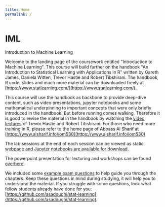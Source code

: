 ```yaml
---
title: Home
permalink: /
---
```

# IML
Introduction to Machine Learning

Welcome to the landing page of the coursework entitled "Introduction to Machine Learning". This course will build further on the handbook "An Introduction to Statistical Learning with Applications in R" written by Gareth James, Daniela Witten, Trevor Hastie and Robert Tibshirani. The handbook, R code, slides and much more material can be downloaded freely at [https://www.statlearning.com/](https://www.statlearning.com/).

This course will use the handbook as backbone to provide deep-dive content, such as video presentations, jupyter notebooks and some mathematical underpinning to important concepts that were only briefly introduced in the handbook. But before running comes walking. Therefore it is good to revise the material in the handbook by watching the [video lectures](MOOC) of Trevor Hastie and Robert Tibshirani. For those who need more training in R, please refer to the home page of Abbass Al Sharif at [https://www.alsharif.info/iom530](https://www.alsharif.info/iom530).

The lab sessions at the end of each session can be viewed as static [webpage and Jupyter notebooks are available for download.](JUPYTER) 

The powerpoint presentation for lecturing and workshops can be found [overhere](PP).

We included some [example exam questions](EXAM) to help guide you through the chapters. Keep these questions in mind during studying, it will help you to understand the material. If you struggle with some questions, look what fellow students already have done for you: [https://github.com/asadoughi/stat-learning](https://github.com/asadoughi/stat-learning).

